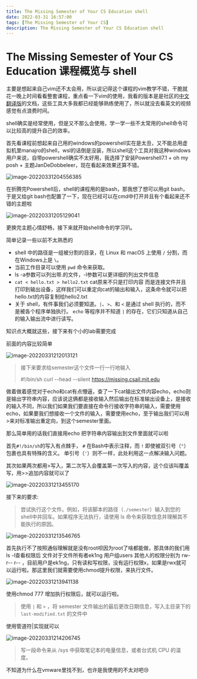 ```yaml
---
title: The Missing Semester of Your CS Education shell
date: 2022-03-31 16:57:00
tags: [The Missing Semester of Your CS]
description: The Missing Semester of Your CS Education shell
---
```


# The Missing Semester of Your CS Education 课程概览与 shell

主要是想起来自己vim还不太会用，所以说记得这个课程的vim教学不错，干脆就花一晚上时间看看整套课程，重点看一下vim的使用，我看的版本是是社区的[中文翻译版](https://missing-semester-cn.github.io/)的文档，这些工具大多我都已经能够熟练使用了，所以就没去看英文的视频感觉有点浪费时间。

shell确实是经常使用，但是又不那么会使用，学一学一些不太常用的shell命令可以比较高的提升自己的效率。

首先看课程前想起来自己用的windows的powershell实在是太丑，又不能总用虚拟机里manajro的shell，wsl的话倒是没装，所以shell这个工具对我这种windows用户来说，自带powershell确实不太好用，我选择了安装Powershell7.1 + oh my posh + 主题JanDeDobbeleer，现在看起来效果还算不错。

![image-20220331204556385](https://ek1ng-typora.oss-cn-hangzhou.aliyuncs.com/img/image-20220331204556385.png)

在折腾完Powershell后，shell的课程用的是bash，那我想了想可以用git bash，于是又给git bash也配置了一下，现在已经可以在cmd中打开并且有个看起来还不错的主题啦

![image-20220331205129041](https://ek1ng-typora.oss-cn-hangzhou.aliyuncs.com/img/image-20220331205129041.png)

更换完主题心情舒畅，接下来就开始shell命令的学习叭。

简单记录一些以前不太熟悉的

- shell 中的路径是一组被分割的目录，在 Linux 和 macOS 上使用 `/` 分割，而在Windows上是 `\`。
- 当前工作目录可以使用 `pwd` 命令来获取。
- ls -a参数可以列出带.的文件，-l参数可以更详细的列出文件信息
- `cat < hello.txt > hello2.txt` cat原来不只是打印内容 而是连接文件并且打印到输出设备，这样我们可以重定向cat的输出和输入，这条命令就可以把hello.txt的内容复制给hello2.txt
- 关于 shell，有件事我们必须要知道。`|`、`>`、和 `<` 是通过 shell 执行的，而不是被各个程序单独执行。 `echo` 等程序并不知道 `|` 的存在，它们只知道从自己的输入输出流中进行读写。

知识点大概就这些，接下来有个小的lab需要完成

前面的内容比较简单

![image-20220331212013121](https://ek1ng-typora.oss-cn-hangzhou.aliyuncs.com/img/image-20220331212013121.png)

> 接下来要求给semester这个文件一行一行地输入
>
> #!/bin/sh
> curl --head --silent https://missing.csail.mit.edu

做着做着感觉对于echo和cat有点懵逼，查了一下cat输出文件内容echo，echo则是输出字符串内容，应该说这俩都是接收输入然后输出在标准输出设备上，是接收的输入不同，所以我们如果我们要直接在命令行接收字符串的输入，需要使用echo，如果要我们想接收一个文件的输入，需要使用echo，至于输出我们可以用>来对标准输出重定向，到这个semester里面。

那么简单用的话我们直接用echo 把字符串内容输出到文件里面就可以啦

首先`#!/bin/sh`的写入有点棘手， `#` 在Bash中表示注释，而 `!` 即使被双引号（`"`）包裹也具有特殊的含义。 单引号（`'`）则不一样，此处利用这一点解决输入问题。

其次如果两次都用>写入，第二次写入会覆盖第一次写入的内容，这个应该叫覆盖写，用>>追加内容就可以了

![image-20220331213455170](https://ek1ng-typora.oss-cn-hangzhou.aliyuncs.com/img/image-20220331213455170.png)

接下来的要求:

>
>
>尝试执行这个文件。例如，将该脚本的路径（`./semester`）输入到您的shell中并回车。如果程序无法执行，请使用 ls 命令来获取信息并理解其不能执行的原因。

![image-20220331213546765](https://ek1ng-typora.oss-cn-hangzhou.aliyuncs.com/img/image-20220331213546765.png)

首先执行不了按照通俗理解就是没有root呗因为root了啥都能做，那具体的我们用ls -l查看权限后 文件对于文件所有者ek1ng 用户组users 其他人的权限分别为 rw- r-- r-- ，目前用户是ek1ng，只有读和写权限，没有运行权限x，如果是rwx就可以运行啦。那这里我们就需要使用chmod提升权限，来执行文件。

![image-20220331213941138](https://ek1ng-typora.oss-cn-hangzhou.aliyuncs.com/img/image-20220331213941138.png)

使用chmod 777 增加执行权限后，就可以运行啦。

>使用 `|` 和 `>` ，将 semester 文件输出的最后更改日期信息，写入主目录下的 `last-modified.txt` 的文件中

使用管道符|实现就可以

![image-20220331214206745](https://ek1ng-typora.oss-cn-hangzhou.aliyuncs.com/img/image-20220331214206745.png)

>写一段命令来从 /sys 中获取笔记本的电量信息，或者台式机 CPU 的温度。

不知道为什么在vmware里找不到，也许是我使用的不太对吧😢